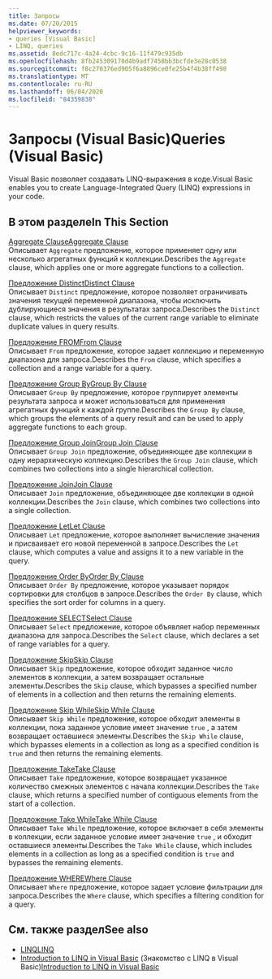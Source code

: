 ```yaml
---
title: Запросы
ms.date: 07/20/2015
helpviewer_keywords:
- queries [Visual Basic]
- LINQ, queries
ms.assetid: 8edc717c-4a24-4cbc-9c16-11f479c935db
ms.openlocfilehash: 8fb245309170d4b9adf7458bb3bcfde3e28c0538
ms.sourcegitcommit: f8c270376ed905f6a8896ce0fe25b4f4b38ff498
ms.translationtype: MT
ms.contentlocale: ru-RU
ms.lasthandoff: 06/04/2020
ms.locfileid: "84359838"
---
```

# <a name="queries-visual-basic"></a><span data-ttu-id="7fc1f-102">Запросы (Visual Basic)</span><span class="sxs-lookup"><span data-stu-id="7fc1f-102">Queries (Visual Basic)</span></span>
<span data-ttu-id="7fc1f-103">Visual Basic позволяет создавать LINQ-выражения в коде.</span><span class="sxs-lookup"><span data-stu-id="7fc1f-103">Visual Basic enables you to create Language-Integrated Query (LINQ) expressions in your code.</span></span>  
  
## <a name="in-this-section"></a><span data-ttu-id="7fc1f-104">В этом разделе</span><span class="sxs-lookup"><span data-stu-id="7fc1f-104">In This Section</span></span>  
 [<span data-ttu-id="7fc1f-105">Aggregate Clause</span><span class="sxs-lookup"><span data-stu-id="7fc1f-105">Aggregate Clause</span></span>](aggregate-clause.md)  
 <span data-ttu-id="7fc1f-106">Описывает `Aggregate` предложение, которое применяет одну или несколько агрегатных функций к коллекции.</span><span class="sxs-lookup"><span data-stu-id="7fc1f-106">Describes the `Aggregate` clause, which applies one or more aggregate functions to a collection.</span></span>  
  
 [<span data-ttu-id="7fc1f-107">Предложение Distinct</span><span class="sxs-lookup"><span data-stu-id="7fc1f-107">Distinct Clause</span></span>](distinct-clause.md)  
 <span data-ttu-id="7fc1f-108">Описывает `Distinct` предложение, которое позволяет ограничивать значения текущей переменной диапазона, чтобы исключить дублирующиеся значения в результатах запроса.</span><span class="sxs-lookup"><span data-stu-id="7fc1f-108">Describes the `Distinct` clause, which restricts the values of the current range variable to eliminate duplicate values in query results.</span></span>  
  
 [<span data-ttu-id="7fc1f-109">Предложение FROM</span><span class="sxs-lookup"><span data-stu-id="7fc1f-109">From Clause</span></span>](from-clause.md)  
 <span data-ttu-id="7fc1f-110">Описывает `From` предложение, которое задает коллекцию и переменную диапазона для запроса.</span><span class="sxs-lookup"><span data-stu-id="7fc1f-110">Describes the `From` clause, which specifies a collection and a range variable for a query.</span></span>  
  
 [<span data-ttu-id="7fc1f-111">Предложение Group By</span><span class="sxs-lookup"><span data-stu-id="7fc1f-111">Group By Clause</span></span>](group-by-clause.md)  
 <span data-ttu-id="7fc1f-112">Описывает `Group By` предложение, которое группирует элементы результата запроса и может использоваться для применения агрегатных функций к каждой группе.</span><span class="sxs-lookup"><span data-stu-id="7fc1f-112">Describes the `Group By` clause, which groups the elements of a query result and can be used to apply aggregate functions to each group.</span></span>  
  
 [<span data-ttu-id="7fc1f-113">Предложение Group Join</span><span class="sxs-lookup"><span data-stu-id="7fc1f-113">Group Join Clause</span></span>](group-join-clause.md)  
 <span data-ttu-id="7fc1f-114">Описывает `Group Join` предложение, объединяющее две коллекции в одну иерархическую коллекцию.</span><span class="sxs-lookup"><span data-stu-id="7fc1f-114">Describes the `Group Join` clause, which combines two collections into a single hierarchical collection.</span></span>  
  
 [<span data-ttu-id="7fc1f-115">Предложение Join</span><span class="sxs-lookup"><span data-stu-id="7fc1f-115">Join Clause</span></span>](join-clause.md)  
 <span data-ttu-id="7fc1f-116">Описывает `Join` предложение, объединяющее две коллекции в одной коллекции.</span><span class="sxs-lookup"><span data-stu-id="7fc1f-116">Describes the `Join` clause, which combines two collections into a single collection.</span></span>  
  
 [<span data-ttu-id="7fc1f-117">Предложение Let</span><span class="sxs-lookup"><span data-stu-id="7fc1f-117">Let Clause</span></span>](let-clause.md)  
 <span data-ttu-id="7fc1f-118">Описывает `Let` предложение, которое выполняет вычисление значения и присваивает его новой переменной в запросе.</span><span class="sxs-lookup"><span data-stu-id="7fc1f-118">Describes the `Let` clause, which computes a value and assigns it to a new variable in the query.</span></span>  
  
 [<span data-ttu-id="7fc1f-119">Предложение Order By</span><span class="sxs-lookup"><span data-stu-id="7fc1f-119">Order By Clause</span></span>](order-by-clause.md)  
 <span data-ttu-id="7fc1f-120">Описывает `Order By` предложение, которое указывает порядок сортировки для столбцов в запросе.</span><span class="sxs-lookup"><span data-stu-id="7fc1f-120">Describes the `Order By` clause, which specifies the sort order for columns in a query.</span></span>  
  
 [<span data-ttu-id="7fc1f-121">Предложение SELECT</span><span class="sxs-lookup"><span data-stu-id="7fc1f-121">Select Clause</span></span>](select-clause.md)  
 <span data-ttu-id="7fc1f-122">Описывает `Select` предложение, которое объявляет набор переменных диапазона для запроса.</span><span class="sxs-lookup"><span data-stu-id="7fc1f-122">Describes the `Select` clause, which declares a set of range variables for a query.</span></span>  
  
 [<span data-ttu-id="7fc1f-123">Предложение Skip</span><span class="sxs-lookup"><span data-stu-id="7fc1f-123">Skip Clause</span></span>](skip-clause.md)  
 <span data-ttu-id="7fc1f-124">Описывает `Skip` предложение, которое обходит заданное число элементов в коллекции, а затем возвращает остальные элементы.</span><span class="sxs-lookup"><span data-stu-id="7fc1f-124">Describes the `Skip` clause, which bypasses a specified number of elements in a collection and then returns the remaining elements.</span></span>  
  
 [<span data-ttu-id="7fc1f-125">Предложение Skip While</span><span class="sxs-lookup"><span data-stu-id="7fc1f-125">Skip While Clause</span></span>](skip-while-clause.md)  
 <span data-ttu-id="7fc1f-126">Описывает `Skip While` предложение, которое обходит элементы в коллекции, пока заданное условие имеет значение `true` , а затем возвращает оставшиеся элементы.</span><span class="sxs-lookup"><span data-stu-id="7fc1f-126">Describes the `Skip While` clause, which bypasses elements in a collection as long as a specified condition is `true` and then returns the remaining elements.</span></span>  
  
 [<span data-ttu-id="7fc1f-127">Предложение Take</span><span class="sxs-lookup"><span data-stu-id="7fc1f-127">Take Clause</span></span>](take-clause.md)  
 <span data-ttu-id="7fc1f-128">Описывает `Take` предложение, которое возвращает указанное количество смежных элементов с начала коллекции.</span><span class="sxs-lookup"><span data-stu-id="7fc1f-128">Describes the `Take` clause, which returns a specified number of contiguous elements from the start of a collection.</span></span>  
  
 [<span data-ttu-id="7fc1f-129">Предложение Take While</span><span class="sxs-lookup"><span data-stu-id="7fc1f-129">Take While Clause</span></span>](take-while-clause.md)  
 <span data-ttu-id="7fc1f-130">Описывает `Take While` предложение, которое включает в себя элементы в коллекции, если заданное условие имеет значение `true` , и обходит оставшиеся элементы.</span><span class="sxs-lookup"><span data-stu-id="7fc1f-130">Describes the `Take While` clause, which includes elements in a collection as long as a specified condition is `true` and bypasses the remaining elements.</span></span>  
  
 [<span data-ttu-id="7fc1f-131">Предложение WHERE</span><span class="sxs-lookup"><span data-stu-id="7fc1f-131">Where Clause</span></span>](where-clause.md)  
 <span data-ttu-id="7fc1f-132">Описывает `Where` предложение, которое задает условие фильтрации для запроса.</span><span class="sxs-lookup"><span data-stu-id="7fc1f-132">Describes the `Where` clause, which specifies a filtering condition for a query.</span></span>  
  
## <a name="see-also"></a><span data-ttu-id="7fc1f-133">См. также раздел</span><span class="sxs-lookup"><span data-stu-id="7fc1f-133">See also</span></span>

- [<span data-ttu-id="7fc1f-134">LINQ</span><span class="sxs-lookup"><span data-stu-id="7fc1f-134">LINQ</span></span>](../../programming-guide/language-features/linq/index.md)
- <span data-ttu-id="7fc1f-135">[Introduction to LINQ in Visual Basic](../../programming-guide/language-features/linq/introduction-to-linq.md) (Знакомство с LINQ в Visual Basic)</span><span class="sxs-lookup"><span data-stu-id="7fc1f-135">[Introduction to LINQ in Visual Basic](../../programming-guide/language-features/linq/introduction-to-linq.md)</span></span>
